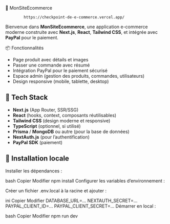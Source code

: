 🛒 MonSiteEcommerce

            https://checkpoint-de-e-commerce.vercel.app/
            
Bienvenue dans **MonSiteEcommerce**, une application e-commerce moderne construite avec **Next.js**, **React**, **Tailwind CSS**, et intégrée avec **PayPal** pour le paiement.

📦 Fonctionnalités

- Page produit avec détails et images
- Passer une commande avec résumé
- Intégration PayPal pour le paiement sécurisé
- Espace admin (gestion des produits, commandes, utilisateurs)
- Design responsive (mobile, tablette, desktop)

## 🚀 Tech Stack

- **Next.js** (App Router, SSR/SSG)
- **React** (hooks, context, composants réutilisables)
- **Tailwind CSS** (design moderne et responsive)
- **TypeScript** (optionnel, si utilisé)
- **Prisma** / **MongoDB** ou autre (pour la base de données)
- **NextAuth.js** (pour l’authentification)
- **PayPal SDK** (paiement)

## 🔧 Installation locale

Installer les dépendances :

bash
Copier
Modifier
npm install
 Configurer les variables d’environnement :

Créer un fichier .env.local à la racine et ajouter :

ini
Copier
Modifier
DATABASE_URL=...
NEXTAUTH_SECRET=...
PAYPAL_CLIENT_ID=...
PAYPAL_CLIENT_SECRET=...
Démarrer en local :

bash
Copier
Modifier
npm run dev
